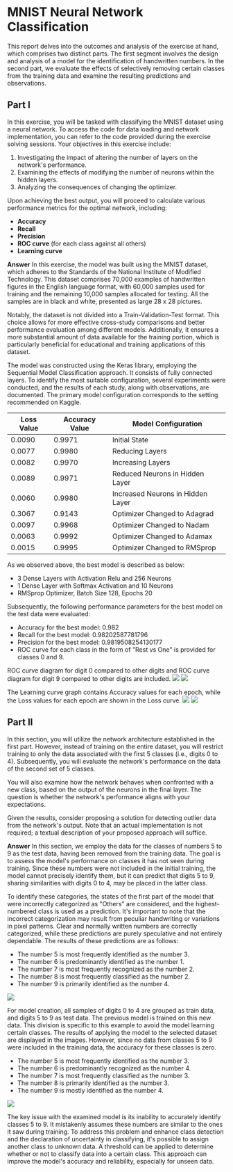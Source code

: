 # MNIST Neural Network Classification
This report delves into the outcomes and analysis of the exercise at hand, which comprises two distinct parts. The first segment involves the design and analysis of a model for the identification of handwritten numbers. In the second part, we evaluate the effects of selectively removing certain classes from the training data and examine the resulting predictions and observations.

## Part I

In this exercise, you will be tasked with classifying the MNIST dataset using a neural network. To access the code for data loading and network implementation, you can refer to the code provided during the exercise solving sessions. Your objectives in this exercise include:

1. Investigating the impact of altering the number of layers on the network's performance.
2. Examining the effects of modifying the number of neurons within the hidden layers.
3. Analyzing the consequences of changing the optimizer.

Upon achieving the best output, you will proceed to calculate various performance metrics for the optimal network, including:

- **Accuracy**
- **Recall**
- **Precision**
- **ROC curve** (for each class against all others)
- **Learning curve**

**Answer**
In this exercise, the model was built using the MNIST dataset, which adheres to the Standards of the National Institute of Modified Technology. This dataset comprises 70,000 examples of handwritten figures in the English language format, with 60,000 samples used for training and the remaining 10,000 samples allocated for testing. All the samples are in black and white, presented as large 28 x 28 pictures. 

Notably, the dataset is not divided into a Train-Validation-Test format. This choice allows for more effective cross-study comparisons and better performance evaluation among different models. Additionally, it ensures a more substantial amount of data available for the training portion, which is particularly beneficial for educational and training applications of this dataset.

The model was constructed using the Keras library, employing the Sequential Model Classification approach. It consists of fully connected layers. To identify the most suitable configuration, several experiments were conducted, and the results of each study, along with observations, are documented. The primary model configuration corresponds to the setting recommended on Kaggle.

| Loss Value | Accuracy Value | Model Configuration |
|------------|----------------|---------------------|
| 0.0090     | 0.9971         | Initial State       |
| 0.0077     | 0.9980         | Reducing Layers     |
| 0.0082     | 0.9970         | Increasing Layers   |
| 0.0089     | 0.9971         | Reduced Neurons in Hidden Layer |
| 0.0060     | 0.9980         | Increased Neurons in Hidden Layer |
| 0.3067     | 0.9143         | Optimizer Changed to Adagrad |
| 0.0097     | 0.9968         | Optimizer Changed to Nadam |
| 0.0063     | 0.9992         | Optimizer Changed to Adamax |
| 0.0015     | 0.9995         | Optimizer Changed to RMSprop |

As we observed above, the best model is described as below:
- 3 Dense Layers with Activation Relu and 256 Neurons
- 1 Dense Layer with Softmax Activation and 10 Neurons
- RMSprop Optimizer, Batch Size 128, Epochs 20

Subsequently, the following performance parameters for the best model on the test data were evaluated:

- Accuracy for the best model: 0.982
- Recall for the best model: 0.98202587781796
- Precision for the best model: 0.9819508254130177
- ROC curve for each class in the form of "Rest vs One" is provided for classes 0 and 9.

ROC curve diagram for digit 0 compared to other digits and ROC curve diagram for digit 9 compared to other digits are included.
![](https://github.com/kimia-mahdinezhad/MNIST-Neural-Network-Classification/blob/main/Media/1.png)
![](https://github.com/kimia-mahdinezhad/MNIST-Neural-Network-Classification/blob/main/Media/2.png)

The Learning curve graph contains Accuracy values for each epoch, while the Loss values for each epoch are shown in the Loss curve.
![](https://github.com/kimia-mahdinezhad/MNIST-Neural-Network-Classification/blob/main/Media/3.png)
![](https://github.com/kimia-mahdinezhad/MNIST-Neural-Network-Classification/blob/main/Media/4.png)

## Part II

In this section, you will utilize the network architecture established in the first part. However, instead of training on the entire dataset, you will restrict training to only the data associated with the first 5 classes (i.e., digits 0 to 4). Subsequently, you will evaluate the network's performance on the data of the second set of 5 classes. 

You will also examine how the network behaves when confronted with a new class, based on the output of the neurons in the final layer. The question is whether the network's performance aligns with your expectations.

Given the results, consider proposing a solution for detecting outlier data from the network's output. Note that an actual implementation is not required; a textual description of your proposed approach will suffice.

**Answer**
In this section, we employ the data for the classes of numbers 5 to 9 as the test data, having been removed from the training data. The goal is to assess the model's performance on classes it has not seen during training. Since these numbers were not included in the initial training, the model cannot precisely identify them, but it can predict that digits 5 to 9, sharing similarities with digits 0 to 4, may be placed in the latter class.

To identify these categories, the states of the first part of the model that were incorrectly categorized as "Others" are considered, and the highest-numbered class is used as a prediction. It's important to note that the incorrect categorization may result from peculiar handwriting or variations in pixel patterns. Clear and normally written numbers are correctly categorized, while these predictions are purely speculative and not entirely dependable. The results of these predictions are as follows:

- The number 5 is most frequently identified as the number 3.
- The number 6 is predominantly identified as the number 1.
- The number 7 is most frequently recognized as the number 2.
- The number 8 is most frequently classified as the number 2.
- The number 9 is primarily identified as the number 4.

![](https://github.com/kimia-mahdinezhad/MNIST-Neural-Network-Classification/blob/main/Media/5.png)

For model creation, all samples of digits 0 to 4 are grouped as train data, and digits 5 to 9 as test data. The previous model is trained on this new data. This division is specific to this example to avoid the model learning certain classes. The results of applying the model to the selected dataset are displayed in the images. However, since no data from classes 5 to 9 were included in the training data, the accuracy for these classes is zero. 

- The number 5 is most frequently identified as the number 3.
- The number 6 is predominantly recognized as the number 4.
- The number 7 is most frequently classified as the number 3.
- The number 8 is primarily identified as the number 3.
- The number 9 is mostly identified as the number 4.

![](https://github.com/kimia-mahdinezhad/MNIST-Neural-Network-Classification/blob/main/Media/6.png)

The key issue with the examined model is its inability to accurately identify classes 5 to 9. It mistakenly assumes these numbers are similar to the ones it saw during training. To address this problem and enhance class detection and the declaration of uncertainty in classifying, it's possible to assign another class to unknown data. A threshold can be applied to determine whether or not to classify data into a certain class. This approach can improve the model's accuracy and reliability, especially for unseen data.
